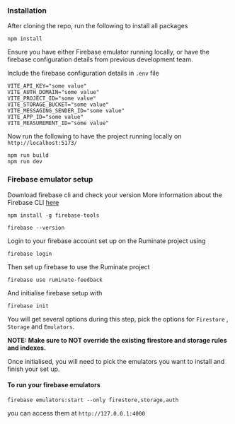 ### Installation

After cloning the repo, run the following to install all packages

```
npm install
```
<!-- Will need to update this run firebase emulator  -->
Ensure you have either Firebase emulator running locally, or have the firebase configuration details from previous development team.

<!-- The set up of firebase configuration using import.meta needs to be revisited with more secure options -->
Include the firebase configuration details in `.env` file

```
VITE_API_KEY="some value"
VITE_AUTH_DOMAIN="some value"
VITE_PROJECT_ID="some value"
VITE_STORAGE_BUCKET="some value"
VITE_MESSAGING_SENDER_ID="some value"
VITE_APP_ID="some value"
VITE_MEASUREMENT_ID="some value"
```

Now run the following to have the project running locally on `http://localhost:5173/`
```
npm run build
npm run dev
```

### Firebase emulator setup 

Download firebase cli and check your version
More information about the Firebase CLI [here](https://firebase.google.com/docs/cli?_gl=1*1qvu5fs*_up*MQ..*_ga*MTU0NjM0MTQwMS4xNzEzMzYzNzAx*_ga_CW55HF8NVT*MTcxMzM2MzcwMC4xLjAuMTcxMzM2MzcwMC4wLjAuMA..#macos)

```
npm install -g firebase-tools

firebase --version
```
Login to your firebase account set up on the Ruminate project using

```
firebase login
```

Then set up firebase to use the Ruminate project

```
firebase use ruminate-feedback
```
<!-- unsure if this step is needed  -->
And initialise firebase setup with 
```
firebase init
```
<!-- Need to double check if Storage and emulator init is required to set up emulators -->
You will get several options during this step, pick the options for `Firestore` , `Storage` and `Emulators`.

<b> NOTE: Make sure to NOT override the existing firestore and storage rules and indexes. </b>

Once initialised, you will need to pick the emulators you want to install and finish your set up.


#### To run your firebase emulators

```
firebase emulators:start --only firestore,storage,auth
```

you can access them at `http://127.0.0.1:4000`

